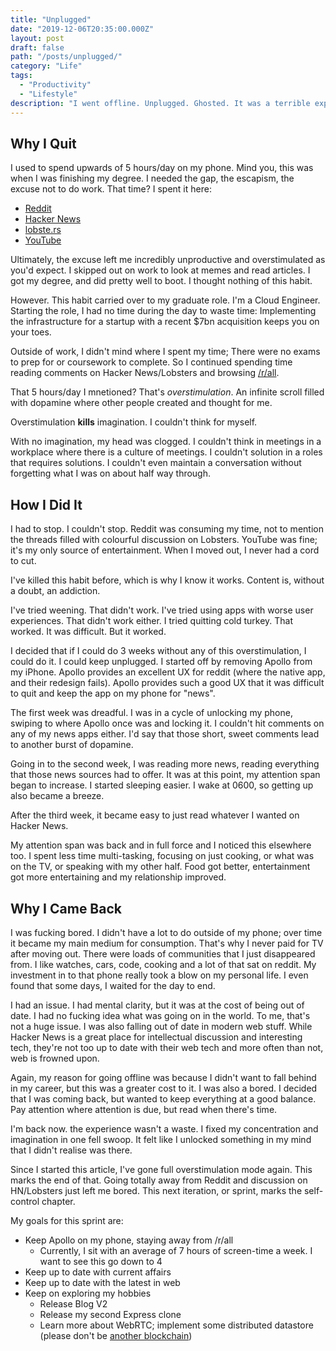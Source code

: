 ```yaml
---
title: "Unplugged"
date: "2019-12-06T20:35:00.000Z"
layout: post
draft: false
path: "/posts/unplugged/"
category: "Life"
tags:
  - "Productivity"
  - "Lifestyle"
description: "I went offline. Unplugged. Ghosted. It was a terrible experience and I'd totally do it again."
---
```


## Why I Quit
I used to spend upwards of 5 hours/day on my phone. Mind you, this was when I was finishing my degree. I needed the gap, the escapism, the excuse not to do work. That time? I spent it here:
* [Reddit](https://reddit.com/) 
* [Hacker News](https://news.ycombinator.com/)
* [lobste.rs](https://lobste.rs)
* [YouTube](https://www.youtube.com/watch?v=dQw4w9WgXcQ)

Ultimately, the excuse left me incredibly unproductive and overstimulated as you'd expect. I skipped out on work to look at memes and read articles. I got my degree, and did pretty well to boot. I thought nothing of this habit.

However. This habit carried over to my graduate role. I'm a Cloud Engineer. Starting the role, I had no time during the day to waste time: Implementing the infrastructure for a startup with a recent $7bn acquisition keeps you on your toes. 

Outside of work, I didn't mind where I spent my time; There were no exams to prep for or coursework to complete. So I continued spending time reading comments on Hacker News/Lobsters and browsing [/r/all](https://reddit.com/r/all).

That 5 hours/day I mnetioned? That's *overstimulation*. An infinite scroll filled with dopamine where other people created and thought for me.

Overstimulation **kills** imagination. I couldn't think for myself.

With no imagination, my head was clogged. I couldn't think in meetings in a workplace where there is a culture of meetings. I couldn't solution in a roles that requires solutions. I couldn't even maintain a conversation without forgetting what I was on about half way through. 

## How I Did It
I had to stop. I couldn't stop. Reddit was consuming my time, not to mention the threads filled with colourful discussion on Lobsters. YouTube was fine; it's my only source of entertainment. When I moved out, I never had a cord to cut.

I've killed this habit before, which is why I know it works. Content is, without a doubt, an addiction. 

I've tried weening. That didn't work. I've tried using apps with worse user experiences. That didn't work either. I tried quitting cold turkey. That worked. It was difficult. But it worked.

I decided that if I could do 3 weeks without any of this overstimulation, I could do it. I could keep unplugged. I started off by removing Apollo from my iPhone. Apollo provides an excellent UX for reddit (where the native app, and their redesign fails). Apollo provides such a good UX that it was difficult to quit and keep the app on my phone for "news".

The first week was dreadful. I was in a cycle of unlocking my phone, swiping to where Apollo once was and locking it. I couldn't hit comments on any of my news apps either. I'd say that those short, sweet comments lead to another burst of dopamine.

Going in to the second week, I was reading more news, reading everything that those news sources had to offer. It was at this point, my attention span began to increase. I started sleeping easier. I wake at 0600, so getting up also became a breeze.

After the third week, it became easy to just read whatever I wanted on Hacker News. 

My attention span was back and in full force and I noticed this elsewhere too. I spent less time multi-tasking, focusing on just cooking, or what was on the TV, or speaking with my other half. Food got better, entertainment got more entertaining and my relationship improved.

## Why I Came Back
I was fucking bored. I didn't have a lot to do outside of my phone; over time it became my main medium for consumption. That's why I never paid for TV after moving out. There were loads of communities that I just disappeared from. I like watches, cars, code, cooking and a lot of that sat on reddit. My investment in to that phone really took a blow on my personal life. I even found that some days, I waited for the day to end. 

I had an issue. I had mental clarity, but it was at the cost of being out of date. I had no fucking idea what was going on in the world. To me, that's not a huge issue. I was also falling out of date in modern web stuff. While Hacker News is a great place for intellectual discussion and interesting tech, they're not too up to date with their web tech and more often than not, web is frowned upon.

Again, my reason for going offline was because I didn't want to fall behind in my career, but this was a greater cost to it. I was also a bored. I decided that I was coming back, but wanted to keep everything at a good balance. Pay attention where attention is due, but read when there's time.

I'm back now. the experience wasn't a waste. I fixed my concentration and imagination in one fell swoop. It felt like I unlocked something in my mind that I didn't realise was there. 

Since I started this article, I've gone full overstimulation mode again. This marks the end of that. Going totally away from Reddit and discussion on HN/Lobsters just left me bored. This next iteration, or sprint, marks the self-control chapter. 

My goals for this sprint are:
* Keep Apollo on my phone, staying away from /r/all
  * Currently, I sit with an average of 7 hours of screen-time a week. I want to see this go down to 4
* Keep up to date with current affairs
* Keep up to date with the latest in web
* Keep on exploring my hobbies
  * Release Blog V2
  * Release my second Express clone
  * Learn more about WebRTC; implement some distributed datastore (please don't be [another blockchain](https://github.com/hjfitz/pow-and-pos-blockchain))


